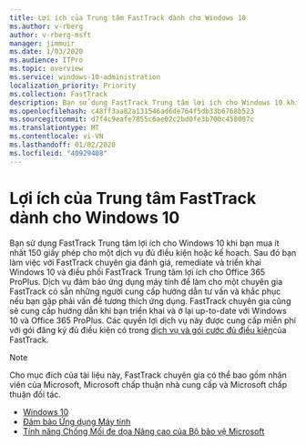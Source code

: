 ```yaml
---
title: Lợi ích của Trung tâm FastTrack dành cho Windows 10
ms.author: v-rberg
author: v-rberg-msft
manager: jimmuir
ms.date: 1/03/2020
ms.audience: ITPro
ms.topic: overview
ms.service: windows-10-administration
localization_priority: Priority
ms.collection: FastTrack
description: Bạn sử dụng FastTrack Trung tâm lợi ích cho Windows 10 khi bạn mua ít *nhất* 150 giấy phép cho một dịch vụ đủ điều kiện hoặc kế hoạch.
ms.openlocfilehash: c48ff3aa82a131546ad6de764f5db33b6768b523
ms.sourcegitcommit: d7f4c9eafe7855c6ae02c2bd0fe3b700c458007c
ms.translationtype: MT
ms.contentlocale: vi-VN
ms.lasthandoff: 01/02/2020
ms.locfileid: "40929408"
---
```

# <a name="fasttrack-center-benefit-for-windows-10"></a>Lợi ích của Trung tâm FastTrack dành cho Windows 10

Bạn sử dụng FastTrack Trung tâm lợi ích cho Windows 10 khi bạn mua ít nhất 150 giấy phép cho một dịch vụ đủ điều kiện hoặc kế hoạch. Sau đó bạn làm việc với FastTrack chuyên gia đánh giá, remediate và triển khai Windows 10 và điều phối FastTrack Trung tâm lợi ích cho Office 365 ProPlus. Dịch vụ đảm bảo ứng dụng máy tính để làm cho một chuyên gia FastTrack có sẵn những người cung cấp hướng dẫn tư vấn và khắc phục nếu bạn gặp phải vấn đề tương thích ứng dụng.  FastTrack chuyên gia cũng sẽ cung cấp hướng dẫn khi bạn triển khai và ở lại up-to-date với Windows 10 và Office 365 ProPlus. Các quyền lợi dịch vụ này được cung cấp miễn phí với gói đăng ký đủ điều kiện có trong [dịch vụ và gói cước đủ điều kiện](M365-eligible-services-and-plans.md)của FastTrack.
  
> [!NOTE]
> Cho mục đích của tài liệu này, FastTrack chuyên gia có thể bao gồm nhân viên của Microsoft, Microsoft chấp thuận nhà cung cấp và Microsoft chấp thuận đối tác. 
    
- [Windows 10](Win-10-windows-10.md)
- [Đảm bảo Ứng dụng Máy tính ](Win-10-desktop-app-assure.md)
- [Tính năng Chống Mối đe dọa Nâng cao của Bộ bảo vệ Microsoft](Win-10-microsoft-defender-atp.md)
  

  

 
